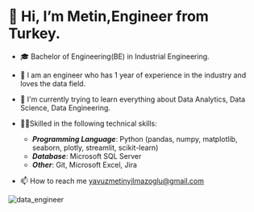 # 👋 Hi, I’m Metin,Engineer from Turkey.
- 🎓 Bachelor of Engineering(BE) in Industrial Engineering. 
- 🧑 I am an engineer who has 1 year of experience in the industry and loves the data field. 
- 🌱 I'm currently trying to learn everything about Data Analytics, Data Science, Data Engineering.

- 💪🏽Skilled in the following technical skills:
    * **_Programming Language_**: Python (pandas, numpy, matplotlib, seaborn, plotly, streamlit, scikit-learn)
    * **_Database_**: Microsoft SQL Server
    * **_Other_**: Git, Microsoft Excel, Jira
 


- 📫 How to reach me yavuzmetinyilmazoglu@gmail.com



![data_engineer](https://github.com/ymetinyilmazoglu/ymetinyilmazoglu/assets/136450475/0cd105b1-8dc8-4a74-a104-f2d4839f21b3)
